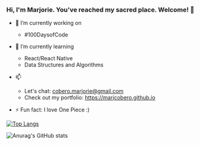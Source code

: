 ### Hi, I'm Marjorie. You've reached my sacred place. Welcome! 👋


- 🔭 I’m currently working on 
  * #100DaysofCode 

- 🌱 I’m currently learning
  * React/React Native
  * Data Structures and Algorithms 
 
- 📫 
  * Let's chat: cobero.marjorie@gmail.com  
  * Check out my portfolio: https://marjcobero.github.io

- ⚡ Fun fact:
  I love One Piece :)
  
  
[![Top Langs](https://github-readme-stats.vercel.app/api/top-langs/?username=marjcobero&layout=compact)](https://github.com/marjcobero/github-readme-stats)
  
![Anurag's GitHub stats](https://github-readme-stats.vercel.app/api?username=marjcobero&show_icons=true&theme=tokyonight)
  
<!--
**marjcobero/marjcobero** is a ✨ _special_ ✨ repository because its `README.md` (this file) appears on your GitHub profile.

Here are some ideas to get you started:

- 🔭 I’m currently working on 
  * #100DaysofCode with Python 

- 🌱 I’m currently learning
  * Full-Stack Web Development with React Specialization on Coursera
  * Data Structures and Algorithms Specialization on Coursera 
 
- 📫 How to reach me:
  feel free to email me cobero.marjorie@gmail.com 
  or 
  check out my portfolio https://marjcobero.github.io

- ⚡ Fun fact:
  I love One Piece :)
-->
